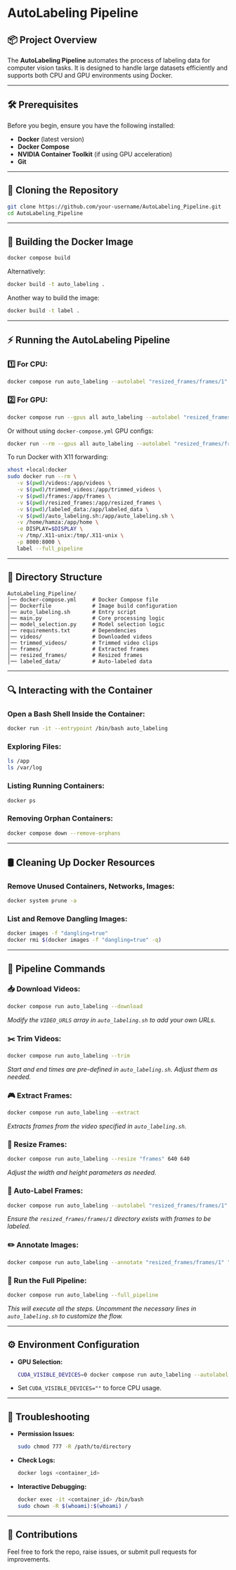 # AutoLabeling Pipeline

## 📦 Project Overview
The **AutoLabeling Pipeline** automates the process of labeling data for computer vision tasks. It is designed to handle large datasets efficiently and supports both CPU and GPU environments using Docker.

---

## 🛠️ Prerequisites
Before you begin, ensure you have the following installed:

- **Docker** (latest version)
- **Docker Compose**
- **NVIDIA Container Toolkit** (if using GPU acceleration)
- **Git**

---

## 🚀 Cloning the Repository
```bash
git clone https://github.com/your-username/AutoLabeling_Pipeline.git
cd AutoLabeling_Pipeline
```

---

## 🐳 Building the Docker Image
```bash
docker compose build
```

Alternatively:
```bash
docker build -t auto_labeling .
```

Another way to build the image:
```bash
docker build -t label .
```

---

## ⚡ Running the AutoLabeling Pipeline

### 1️⃣ **For CPU:**
```bash
docker compose run auto_labeling --autolabel "resized_frames/frames/1" "labeled_data"
```

### 2️⃣ **For GPU:**
```bash
docker compose run --gpus all auto_labeling --autolabel "resized_frames/frames/1" "labeled_data"
```
Or without using `docker-compose.yml` GPU configs:
```bash
docker run --rm --gpus all auto_labeling --autolabel "resized_frames/frames/1" "labeled_data"
```

To run Docker with X11 forwarding:
```bash
xhost +local:docker
sudo docker run --rm \
   -v $(pwd)/videos:/app/videos \
   -v $(pwd)/trimmed_videos:/app/trimmed_videos \
   -v $(pwd)/frames:/app/frames \
   -v $(pwd)/resized_frames:/app/resized_frames \
   -v $(pwd)/labeled_data:/app/labeled_data \
   -v $(pwd)/auto_labeling.sh:/app/auto_labeling.sh \
   -v /home/hamza:/app/home \
   -e DISPLAY=$DISPLAY \
   -v /tmp/.X11-unix:/tmp/.X11-unix \
   -p 8000:8000 \
   label --full_pipeline
```

---

## 🐂 Directory Structure
```
AutoLabeling_Pipeline/
│── docker-compose.yml     # Docker Compose file
│── Dockerfile             # Image build configuration
│── auto_labeling.sh       # Entry script
│── main.py                # Core processing logic
│── model_selection.py     # Model selection logic
│── requirements.txt       # Dependencies
│── videos/                # Downloaded videos
│── trimmed_videos/        # Trimmed video clips
│── frames/                # Extracted frames
│── resized_frames/        # Resized frames
│── labeled_data/          # Auto-labeled data
```

---

## 🔍 Interacting with the Container

### Open a Bash Shell Inside the Container:
```bash
docker run -it --entrypoint /bin/bash auto_labeling
```

### Exploring Files:
```bash
ls /app
ls /var/log
```

### Listing Running Containers:
```bash
docker ps
```

### Removing Orphan Containers:
```bash
docker compose down --remove-orphans
```

---

## 🛢️ Cleaning Up Docker Resources

### Remove Unused Containers, Networks, Images:
```bash
docker system prune -a
```

### List and Remove Dangling Images:
```bash
docker images -f "dangling=true"
docker rmi $(docker images -f "dangling=true" -q)
```

---

## 🚩 Pipeline Commands

### 📥 Download Videos:
```bash
docker compose run auto_labeling --download
```
*Modify the `VIDEO_URLS` array in `auto_labeling.sh` to add your own URLs.*

### ✂️ Trim Videos:
```bash
docker compose run auto_labeling --trim
```
*Start and end times are pre-defined in `auto_labeling.sh`. Adjust them as needed.*

### 🎮 Extract Frames:
```bash
docker compose run auto_labeling --extract
```
*Extracts frames from the video specified in `auto_labeling.sh`.*

### 📏 Resize Frames:
```bash
docker compose run auto_labeling --resize "frames" 640 640
```
*Adjust the width and height parameters as needed.*

### 🌂 Auto-Label Frames:
```bash
docker compose run auto_labeling --autolabel "resized_frames/frames/1" "labeled_data"
```
*Ensure the `resized_frames/frames/1` directory exists with frames to be labeled.*

### ✏️ Annotate Images:
```bash
docker compose run auto_labeling --annotate "resized_frames/frames/1" "labeled_data" "annotated_output"
```

### 🚀 Run the Full Pipeline:
```bash
docker compose run auto_labeling --full_pipeline
```
*This will execute all the steps. Uncomment the necessary lines in `auto_labeling.sh` to customize the flow.*

---

## ⚙️ Environment Configuration
- **GPU Selection:**
  ```bash
  CUDA_VISIBLE_DEVICES=0 docker compose run auto_labeling --autolabel "resized_frames/frames/1" "labeled_data"
  ```
- Set `CUDA_VISIBLE_DEVICES=""` to force CPU usage.

---

## 🚩 Troubleshooting
- **Permission Issues:**
  ```bash
  sudo chmod 777 -R /path/to/directory
  ```
- **Check Logs:**
  ```bash
  docker logs <container_id>
  ```
- **Interactive Debugging:**
  ```bash
  docker exec -it <container_id> /bin/bash
  sudo chown -R $(whoami):$(whoami) /
  ```

---

## 🙌 Contributions
Feel free to fork the repo, raise issues, or submit pull requests for improvements.

